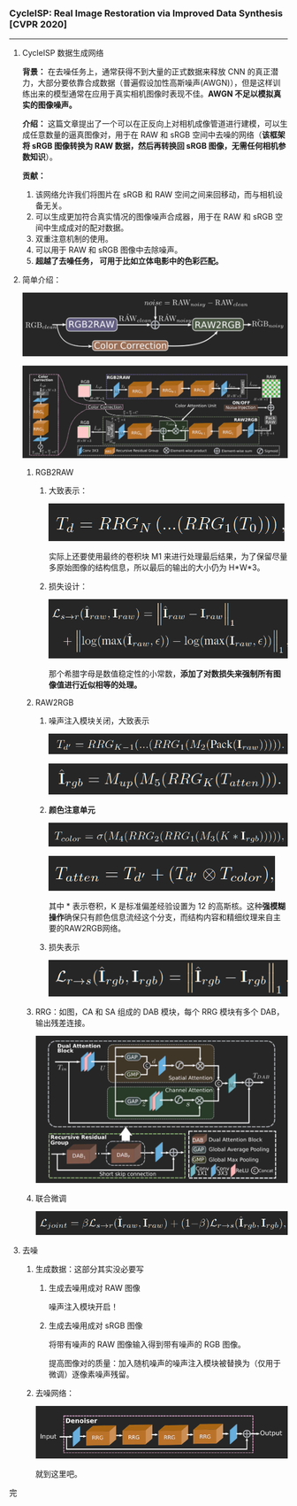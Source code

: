 ### CycleISP: Real Image Restoration via Improved Data Synthesis [CVPR 2020]

---

1. CycleISP 数据生成网络

   **背景：** 在去噪任务上，通常获得不到大量的正式数据来释放 CNN 的真正潜力，大部分要依靠合成数据（普遍假设加性高斯噪声(AWGN)），但是这样训练出来的模型通常在应用于真实相机图像时表现不佳。**AWGN 不足以模拟真实的图像噪声。** 

   **介绍：** 这篇文章提出了一个可以在正反向上对相机成像管道进行建模，可以生成任意数量的逼真图像对，用于在 RAW 和 sRGB 空间中去噪的网络（**该框架将 sRGB 图像转换为 RAW 数据，然后再转换回 sRGB 图像，无需任何相机参数知识**）。

   **贡献：**
      1. 该网络允许我们将图片在 sRGB 和 RAW 空间之间来回移动，而与相机设备无关。
      2. 可以生成更加符合真实情况的图像噪声合成器，用于在 RAW 和 sRGB 空间中生成成对的配对数据。
      3. 双重注意机制的使用。
      4. 可以用于 RAW 和 sRGB 图像中去除噪声。
      5. **超越了去噪任务， 可用于比如立体电影中的色彩匹配。**

2. 简单介绍：
   
   ![CycleISP](source/color.png)

   ![CycleISP](source/g.png)

   1. RGB2RAW
   
      1. 大致表示：
      
         ![RGB2RAW](source/rgb2raw_1.png)
      
         实际上还要使用最终的卷积块 M1 来进行处理最后结果，为了保留尽量多原始图像的结构信息，所以最后的输出的大小仍为 H\*W\*3。
      
      2. 损失设计：
      
            ![RGB2RAW](source/rgb2raw_2.png)

            那个希腊字母是数值稳定性的小常数，**添加了对数损失来强制所有图像值进行近似相等的处理。**

   2. RAW2RGB
      
      1. 噪声注入模块关闭，大致表示
         
         ![RAW2RGB](source/raw2rgb_1.png)   
         
         ![RAW2RGB](source/raw2rbg_4.png)

      2. **颜色注意单元**

         ![RAW2RGB](source/raw2rbg_2.png)
      
         ![RAW2RGB](source/raw2rbg_3.png)
      
         其中 \* 表示卷积，K 是标准偏差经验设置为 12 的高斯核。这种**强模糊操作**确保只有颜色信息流经这个分支，而结构内容和精细纹理来自主要的RAW2RGB网络。
      
      3. 损失表示
   
         ![RAW2RGB](source/raw2rbg_5.png)
      
   3. RRG：如图，CA 和 SA 组成的 DAB 模块，每个 RRG 模块有多个 DAB， 输出残差连接。
      
      ![RRG](source/rrg.png)
   
   4. 联合微调

      ![Merge](source/merge.png)
   
3. 去噪

   1. 生成数据：这部分其实没必要写

      1. 生成去噪用成对 RAW 图像
      
         噪声注入模块开启！

      2. 生成去噪用成对 sRGB 图像

         将带有噪声的 RAW 图像输入得到带有噪声的 RGB 图像。

         提高图像对的质量：加入随机噪声的噪声注入模块被替换为（仅用于微调）逐像素噪声残留。

   2. 去噪网络：
      
      ![Denoiser](source/denoising.png)

      就到这里吧。
   
完
      
